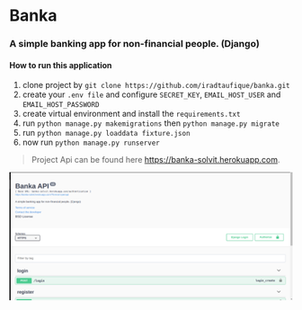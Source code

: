 # Banka
### A simple banking app for non-financial people. (Django)

#### How to run this application
1. clone project by `git clone https://github.com/iradtaufique/banka.git`
2. create your `.env file` and configure `SECRET_KEY`, `EMAIL_HOST_USER` and `EMAIL_HOST_PASSWORD`
3. create virtual environment and install the `requirements.txt`
4. run `python manage.py makemigrations` then `python manage.py migrate`
5. run `python manage.py loaddata fixture.json`
6. now run `python manage.py runserver`
>Project Api can be found here https://banka-solvit.herokuapp.com.

![](banka.png)

